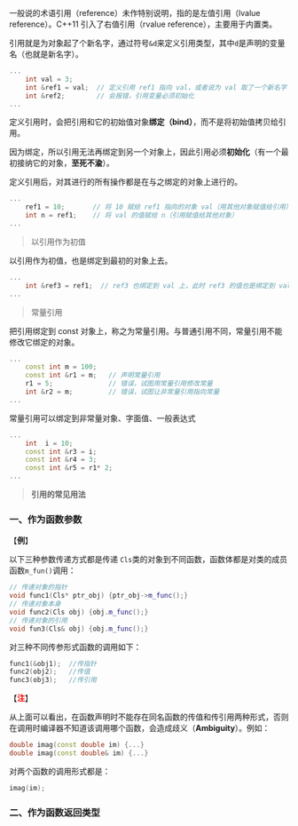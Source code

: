 一般说的术语引用（reference）未作特别说明，指的是左值引用（lvalue reference）。C++11 引入了右值引用（rvalue reference），主要用于内置类。

引用就是为对象起了个新名字，通过符号`&d`来定义引用类型，其中`d`是声明的变量名（也就是新名字）。

```c++
...
    int val = 3;           
	int &ref1 = val;  // 定义引用 ref1 指向 val，或者说为 val 取了一个新名字 ref1
	int &ref2;        // 会报错，引用变量必须初始化
...
```

定义引用时，会把引用和它的初始值对象**绑定（bind）**，而不是将初始值拷贝给引用。



因为绑定，所以引用无法再绑定到另一个对象上，因此引用必须**初始化**（有一个最初接纳它的对象，**至死不渝**）。



定义引用后，对其进行的所有操作都是在与之绑定的对象上进行的。

```c++
...
    ref1 = 10;       // 将 10 赋给 ref1 指向的对象 val（用其他对象赋值给引用）
	int n = ref1;    // 将 val 的值赋给 n（引用赋值给其他对象）
...
```



> 以引用作为初值

以引用作为初值，也是绑定到最初的对象上去。

``` c++
...
    int &ref3 = ref1;  // ref3 也绑定到 val 上，此时 ref3 的值也是绑定到 val 上，为 10	
...
```



> 常量引用

把引用绑定到 const 对象上，称之为常量引用。与普通引用不同，常量引用不能修改它绑定的对象。

```c++
...
    const int m = 100;
	const int &r1 = m;   // 声明常量引用
	r1 = 5;              // 错误，试图用常量引用修改常量
	int &r2 = m;         // 错误，试图让非常量引用指向常量
...
```



常量引用可以绑定到非常量对象、字面值、一般表达式

```c++
...
    int  i = 10;
	const int &r3 = i;
	const int &r4 = 3;
	const int &r5 = r1* 2;
...
```



> **引用的常见用法**

### 一、作为函数参数

【**例**】

以下三种参数传递方式都是传递 `Cls`类的对象到不同函数，函数体都是对类的成员函数`m_fun()`调用：

```c++
// 传递对象的指针
void func1(Cls* ptr_obj) {ptr_obj->m_func();}
// 传递对象本身
void func2(Cls obj) {obj.m_func();}
// 传递对象的引用
void fun3(Cls& obj) {obj.m_func();}
```

对三种不同传参形式函数的调用如下：

```c++
func1(&obj1);  //传指针
func2(obj2);   //传值
func3(obj3);   //传引用
```

【<span style="color:red">**注**</span>】

从上面可以看出，在函数声明时不能存在同名函数的传值和传引用两种形式，否则在调用时编译器不知道该调用哪个函数，会造成歧义（**Ambiguity**）。例如：

```c++
double imag(const double im) {...}
double imag(const double& im) {...}
```

对两个函数的调用形式都是：

```c++
imag(im);
```



### 二、作为函数返回类型



